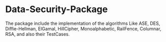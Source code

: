 # Data-Security-Package
The package include the implementation of the algorithms Like ASE, DES, Diffie-Hellman, ElGamal, HillCipher, Monoalphabetic, RailFence, Columnar, RSA, and also their TestCases.

